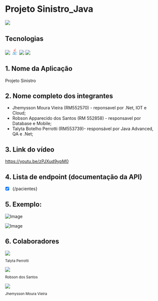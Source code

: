 # Projeto Sinistro_Java

 <img src="https://img.shields.io/badge/status-desenvolvimento-green?style=for-the-badge">

 ## Tecnologias
<div>
  <img src="https://img.shields.io/badge/Java-orange?style=flat&logo=java&logoColor-black">
  <img loading="lazy" src="https://raw.githubusercontent.com/devicons/devicon/master/icons/java/java-original.svg" width="22" background-color="orange" alt="Java Logo">
  <img src="https://img.shields.io/badge/Spring-Boot-blue?style=flat&logo=springboot&logoColor-black">
   <img src="https://img.shields.io/badge/Thymeleaf-pink?style=flat&logo=thymeleaf&logoColor-black">
  
</div>

## 1. Nome da Aplicação

Projeto Sinistro

## 2. Nome completo dos integrantes

* Jhemysson Moura Vieira (RM552570) - reponsavel por .Net, IOT e Cloud;
* Robson Apparecido dos Santos (RM 552858) - responsavel por  Database e Mobile; 
* Talyta Botelho Perrotti (RM553739)- responsável por Java Advanced, QA e .Net;

## 3. Link do vídeo

https://youtu.be/zPJXud9ypM0


## 4. Lista de endpoint (documentação da API)
- [X]  {/pacientes}

## 5. Exemplo:

![Image](https://github.com/user-attachments/assets/63713a88-78a6-4bb1-9a14-5376d1861952)

![Image](https://github.com/user-attachments/assets/f64f1d99-2265-434c-9d59-73db761384e7)

## 6. Colaboradores
<div>
  <img loading="lazy" src="https://github.com/user-attachments/assets/8574ae05-d0c5-402d-8c1a-bfab17bdf955" width=115><br><sub>Talyta Perrotti</sub>

  <img loading="lazy" src="https://github.com/user-attachments/assets/c62c7bb3-42ce-458d-a317-693cbe9fa743" width=115><br><sub>Robson dos Santos</sub>

  <img loading="lazy" src="https://github.com/user-attachments/assets/82870c27-734c-45d8-b1a8-09bbe58aa994" width=115><br><sub>Jhemysson Moura Vieira</sub>

</div>

